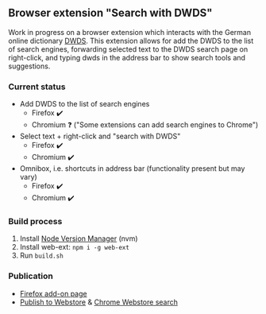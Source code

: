 ## Browser extension "Search with DWDS"


Work in progress on a browser extension which interacts with the German online dictionary [DWDS](https://www.dwds.de). This extension allows for add the DWDS to the list of search engines, forwarding selected text to the DWDS search page on right-click, and typing dwds in the address bar to show search tools and suggestions.


### Current status

- Add DWDS to the list of search engines
    - Firefox :heavy_check_mark:
    - Chromium :question: ("Some extensions can add search engines to Chrome")
- Select text + right-click and "search with DWDS"
    - Firefox :heavy_check_mark:
    - Chromium :heavy_check_mark:
- Omnibox, i.e. shortcuts in address bar (functionality present but may vary)
   - Firefox :heavy_check_mark:
   - Chromium :heavy_check_mark:


### Build process

1. Install [Node Version Manager](https://github.com/nvm-sh/nvm) (nvm)
2. Install web-ext: `npm i -g web-ext`
3. Run `build.sh`


### Publication


* [Firefox add-on page](https://addons.mozilla.org/firefox/addon/dwds/)
* [Publish to Webstore](https://developer.chrome.com/docs/webstore/publish/) & [Chrome Webstore search](https://chrome.google.com/webstore/category/extensions)
